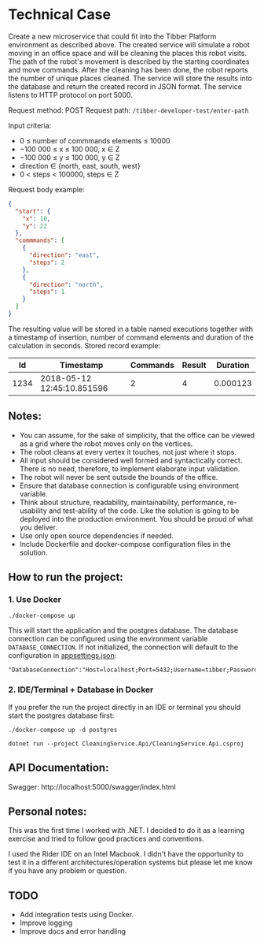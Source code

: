 # Technical Case

Create a new microservice that could fit into the Tibber Platform environment as described above. 
The created service will simulate a robot moving in an office space and will be cleaning the places this robot visits. 
The path of the robot's movement is described by the starting coordinates and move commands. 
After the cleaning has been done, the robot reports the number of unique places cleaned. 
The service will store the results into the database and return the created record in JSON format. 
The service listens to HTTP protocol on port 5000.

Request method: POST
Request path: `/tibber-developer-test/enter-path` 

Input criteria:
- 0 ≤ number of commmands elements ≤ 10000
- −100 000 ≤ x ≤ 100 000, x ∈ Z
- −100 000 ≤ y ≤ 100 000, y ∈ Z
- direction ∈ {north, east, south, west}
- 0 < steps < 100000, steps ∈ Z

Request body example:
```json
{
  "start": {
    "x": 10,
    "y": 22
  },
  "commmands": [
    {
      "direction": "east",
      "steps": 2
    },
    {
      "direction": "north",
      "steps": 1
    }
  ]
}
```
The resulting value will be stored in a table named executions together with a timestamp of insertion, number of command elements and duration of the calculation in seconds.
Stored record example:

| Id | Timestamp | Commands | Result | Duration |
|----|-----------|----------|--------|----------|
| 1234| 2018-05-12 12:45:10.851596 | 2 | 4 | 0.000123|


## Notes:

- You can assume, for the sake of simplicity, that the office can be viewed as a grid where the robot moves only on the vertices.
- The robot cleans at every vertex it touches, not just where it stops.
- All input should be considered well formed and syntactically correct. There is no
need, therefore, to implement elaborate input validation.
- The robot will never be sent outside the bounds of the office.
- Ensure that database connection is configurable using environment variable. 
- Think about structure, readability, maintainability, performance, re-usability and
test-ability of the code. Like the solution is going to be deployed into the
production environment. You should be proud of what you deliver.
- Use only open source dependencies if needed.
- Include Dockerfile and docker-compose configuration files in the solution.


## How to run the project:
### 1. Use Docker

    ./docker-compose up

This will start the application and the postgres database.
The database connection can be configured using the environment variable `DATABASE_CONNECTION`. If not initialized, the connection will default to the configuration in [appsettings.json](CleaningService.Api/appsettings.json):

    "DatabaseConnection":"Host=localhost;Port=5432;Username=tibber;Password=tibber;Database=tibber",


### 2. IDE/Terminal + Database in Docker
If you prefer the run the project directly in an IDE or terminal you should start the postgres database first:
    
    ./docker-compose up -d postgres

    dotnet run --project CleaningService.Api/CleaningService.Api.csproj

## API Documentation:
Swagger: http://localhost:5000/swagger/index.html

## Personal notes:

This was the first time I worked with .NET. I decided to do it as a learning exercise and tried to follow good practices and conventions.

I used the Rider IDE on an Intel Macbook. I didn't have the opportunity to test it in a different architectures/operation systems but please let me know if you have any problem or question.

## TODO
- Add integration tests using Docker.
- Improve logging
- Improve docs and error handling
    
    
